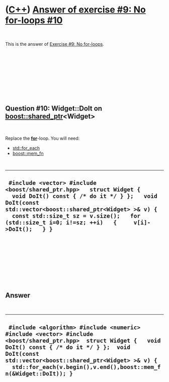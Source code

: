 
 

 

 

 

 

([C++](Cpp.md)) [Answer of exercise \#9: No for-loops \#10](CppExerciseNoForLoopsAnswer10.md)
===============================================================================================

 

This is the answer of [Exercise \#9: No
for-loops](CppExerciseNoForLoops.md).

 

 

 

 

 

Question \#10: Widget::DoIt on [boost::shared\_ptr](CppShared_ptr.md)&lt;Widget&gt;
------------------------------------------------------------------------------------

 

Replace the **[for](CppFor.md)**-loop. You will need:

-   [std::for\_each](CppStdFor_each.md)
-   [boost::mem\_fn](CppMem_fn.md)

 

  ----------------------------------------------------------------------------------------------------------------------------------------------------------------------------------------------------------------------------------------------------------------------------------
  ` #include <vector> #include <boost/shared_ptr.hpp>   struct Widget {   void DoIt() const { /* do it */ } };   void DoIt(const std::vector<boost::shared_ptr<Widget> >& v) {   const std::size_t sz = v.size();   for (std::size_t i=0; i!=sz; ++i)   {     v[i]->DoIt();   } }`
  ----------------------------------------------------------------------------------------------------------------------------------------------------------------------------------------------------------------------------------------------------------------------------------

 

 

 

 

 

Answer
------

 

  ----------------------------------------------------------------------------------------------------------------------------------------------------------------------------------------------------------------------------------------------------------------------------------------
  ` #include <algorithm> #include <numeric> #include <vector> #include <boost/shared_ptr.hpp>  struct Widget {   void DoIt() const { /* do it */ } };  void DoIt(const std::vector<boost::shared_ptr<Widget> >& v) {   std::for_each(v.begin(),v.end(),boost::mem_fn(&Widget::DoIt)); }`
  ----------------------------------------------------------------------------------------------------------------------------------------------------------------------------------------------------------------------------------------------------------------------------------------

 

 

 

 

 

 

